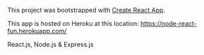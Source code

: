 This project was bootstrapped with [Create React App](https://github.com/facebookincubator/create-react-app).

This app is hosted on Heroku at this location: https://node-react-fun.herokuapp.com/

React.js, Node.js & Express.js